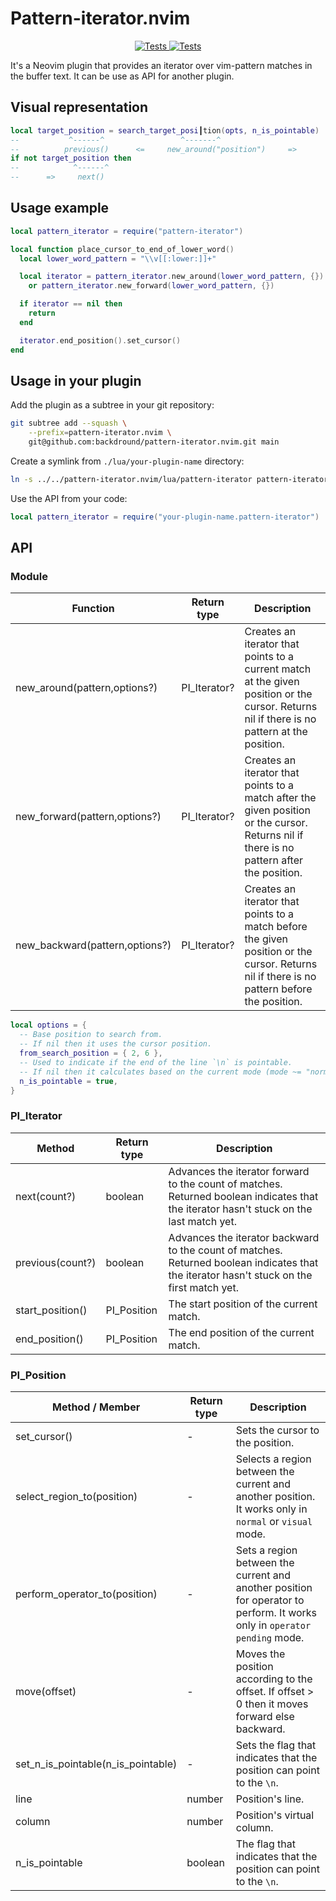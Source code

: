 # Pattern-iterator.nvim

<p align="center">
  <a href="https://github.com/backdround/pattern-iterator.nvim/actions">
    <img src="https://img.shields.io/github/actions/workflow/status/backdround/pattern-iterator.nvim/tests.yaml?branch=main&label=Tests&style=flat-square" alt="Tests">
  </a>
  <a href="https://github.com/backdround/pattern-iterator.nvim/actions">
    <img src="https://img.shields.io/github/actions/workflow/status/backdround/pattern-iterator.nvim/docs.yaml?branch=main&label=Doc%20generation&status=gen&style=flat-square" alt="Tests">
  </a>
</p>

It's a Neovim plugin that provides an iterator over vim-pattern matches
in the buffer text. It can be use as API for another plugin.

## Visual representation
```lua
local target_position = search_target_posi┃tion(opts, n_is_pointable)
--           ^------^                 ^-------^                      
--          previous()      <=     new_around("position")     =>     
if not target_position then
--            ^------^     
--      =>     next()      
```

## Usage example
```lua
local pattern_iterator = require("pattern-iterator")

local function place_cursor_to_end_of_lower_word()
  local lower_word_pattern = "\\v[[:lower:]]+"

  local iterator = pattern_iterator.new_around(lower_word_pattern, {})
    or pattern_iterator.new_forward(lower_word_pattern, {})

  if iterator == nil then
    return
  end

  iterator.end_position().set_cursor()
end
```

## Usage in your plugin

Add the plugin as a subtree in your git repository:
```bash
git subtree add --squash \
    --prefix=pattern-iterator.nvim \
    git@github.com:backdround/pattern-iterator.nvim.git main
```

Create a symlink from `./lua/your-plugin-name` directory:
```bash
ln -s ../../pattern-iterator.nvim/lua/pattern-iterator pattern-iterator
```

Use the API from your code:
```lua
local pattern_iterator = require("your-plugin-name.pattern-iterator")
```

## API

### Module
Function | Return type | Description
-- | -- | --
new_around(pattern,options?) | PI_Iterator? | Creates an iterator that points to a current match at the given position or the cursor. Returns nil if there is no pattern at the position.
new_forward(pattern,options?) | PI_Iterator? | Creates an iterator that points to a match after the given position or the cursor. Returns nil if there is no pattern after the position.
new_backward(pattern,options?) | PI_Iterator? | Creates an iterator that points to a match before the given position or the cursor. Returns nil if there is no pattern before the position.

```lua
local options = {
  -- Base position to search from.
  -- If nil then it uses the cursor position.
  from_search_position = { 2, 6 },
  -- Used to indicate if the end of the line `\n` is pointable.
  -- If nil then it calculates based on the current mode (mode ~= "normal").
  n_is_pointable = true,
}
```

### PI_Iterator
Method | Return type | Description
-- | -- | --
next(count?) | boolean | Advances the iterator forward to the count of matches. Returned boolean indicates that the iterator hasn't stuck on the last match yet.
previous(count?) | boolean | Advances the iterator backward to the count of matches. Returned boolean indicates that the iterator hasn't stuck on the first match yet.
start_position() | PI_Position | The start position of the current match.
end_position() | PI_Position | The end position of the current match.

### PI_Position

Method / Member | Return type | Description
-- | -- | --
set_cursor() | - | Sets the cursor to the position.
select_region_to(position) | - | Selects a region between the current and another position. It works only in `normal` or `visual` mode.
perform_operator_to(position) | - | Sets a region between the current and another position for operator to perform. It works only in `operator pending` mode.
move(offset) | - | Moves the position according to the offset. If offset > 0 then it moves forward else backward.
set_n_is_pointable(n_is_pointable) | - | Sets the flag that indicates that the position can point to the `\n`.
line | number | Position's line.
column | number | Position's virtual column.
n_is_pointable | boolean | The flag that indicates that the position can point to the `\n`.
